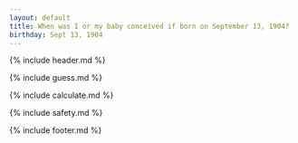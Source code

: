 ```yaml
---
layout: default
title: When was I or my baby conceived if born on September 13, 1904?
birthday: Sept 13, 1904
---
```


{% include header.md %}

{% include guess.md %}

{% include calculate.md %}

{% include safety.md %}

{% include footer.md %}



